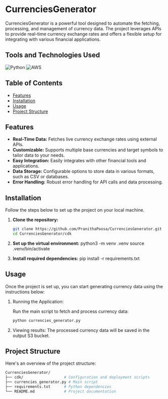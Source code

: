 # CurrenciesGenerator

CurrenciesGenerator is a powerful tool designed to automate the fetching, processing, and management of currency data. The project leverages APIs to provide real-time currency exchange rates and offers a flexible setup for integrating with various financial applications.

## Tools and Technologies Used

![Python](https://img.shields.io/badge/Python-3.x-blue?logo=python&logoColor=white)
![AWS](https://img.shields.io/badge/AWS%20CDK-orange?logo=amazon&logoColor=white)

## Table of Contents

- [Features](#features)
- [Installation](#installation)
- [Usage](#usage)
- [Project Structure](#project-structure)

## Features

- **Real-Time Data:** Fetches live currency exchange rates using external APIs.
- **Customizable:** Supports multiple base currencies and target symbols to tailor data to your needs.
- **Easy Integration:** Easily integrates with other financial tools and applications.
- **Data Storage:** Configurable options to store data in various formats, such as CSV or databases.
- **Error Handling:** Robust error handling for API calls and data processing.

## Installation

Follow the steps below to set up the project on your local machine.

1. **Clone the repository:**

   ```bash
   git clone https://github.com/PranithaPoosa/CurrenciesGenerator.git
   cd CurrenciesGenerator/cdk
2. **Set up the virtual environment:**
   python3 -m venv .venv
   source .venv/bin/activate
3. **Install required dependencies:**
   pip install -r requirements.txt

## Usage
Once the project is set up, you can start generating currency data using the instructions below:

1. Running the Application:

   Run the main script to fetch and process currency data:
   ```bash
   python currencies_generator.py
2. Viewing results:
   The processed currency data will be saved in the output S3 bucket.

## Project Structure
Here's an overview of the project structure:
```bash
CurrenciesGenerator/
├── cdk/                  # Configuration and deployment scripts
├── currencies_generator.py # Main script
├── requirements.txt      # Python dependencies
└── README.md             # Project documentation

